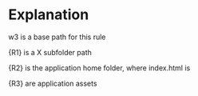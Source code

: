 # Explanation

w3 is a base path for this rule

{R1} is a X subfolder path

{R2} is the application home folder, where index.html is

{R3} are application assets

